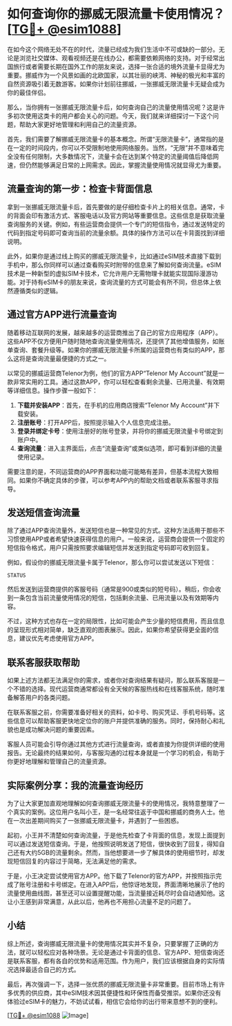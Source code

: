 # 如何查询你的挪威无限流量卡使用情况？[[TG💪+ @esim1088](https://t.me/s/esim1088)]

在如今这个网络无处不在的时代，流量已经成为我们生活中不可或缺的一部分。无论是浏览社交媒体、观看视频还是在线办公，都需要依赖网络的支持。对于经常出国旅行或者需要长期在国外工作的朋友来说，选择一张合适的境外流量卡显得尤为重要。挪威作为一个风景如画的北欧国家，以其壮丽的峡湾、神秘的极光和丰富的自然资源吸引着无数游客。如果你计划前往挪威，一张挪威无限流量卡无疑会成为你的最佳伴侣。

那么，当你拥有一张挪威无限流量卡后，如何查询自己的流量使用情况呢？这是许多初次使用这类卡的用户都会关心的问题。今天，我们就来详细探讨一下这个问题，帮助大家更好地管理和利用自己的流量资源。

首先，我们需要了解挪威无限流量卡的基本概念。所谓“无限流量卡”，通常指的是在一定的时间段内，你可以不受限制地使用网络服务。当然，“无限”并不意味着完全没有任何限制，大多数情况下，流量卡会在达到某个特定的流量阈值后降低网速，但仍然能够满足日常的上网需求。因此，掌握流量使用情况就显得尤为重要。

## 流量查询的第一步：检查卡背面信息

拿到一张挪威无限流量卡后，首先要做的是仔细检查卡片上的相关信息。通常，卡的背面会印有激活方式、客服电话以及官方网站等重要信息。这些信息是获取流量查询服务的关键。例如，有些运营商会提供一个专门的短信指令，通过发送特定的代码到指定号码即可查询当前的流量余额。具体的操作方法可以在卡背面找到详细说明。

此外，如果你是通过线上购买的挪威无限流量卡，比如通过eSIM技术直接下载到手机中，那么你同样可以通过查看购买时附带的信息来了解如何查询流量。eSIM技术是一种新型的虚拟SIM卡技术，它允许用户无需物理卡就能实现国际漫游功能。对于持有eSIM卡的朋友来说，查询流量的方式可能会有所不同，但总体上依然遵循类似的逻辑。

## 通过官方APP进行流量查询

随着移动互联网的发展，越来越多的运营商推出了自己的官方应用程序（APP）。这些APP不仅方便用户随时随地查询流量使用情况，还提供了其他增值服务，如账单查询、套餐升级等。如果你的挪威无限流量卡所属的运营商也有类似的APP，那么这将是查询流量最便捷的方式之一。

以常见的挪威运营商Telenor为例，他们的官方APP“Telenor My Account”就是一款非常实用的工具。通过这款APP，你可以轻松查看剩余流量、已用流量、有效期等详细信息。操作步骤一般如下：

1. **下载并安装APP**：首先，在手机的应用商店搜索“Telenor My Account”并下载安装。
2. **注册账号**：打开APP后，按照提示输入个人信息完成注册。
3. **登录并绑定卡号**：使用注册好的账号登录，并将你的挪威无限流量卡号绑定到账户中。
4. **查询流量**：进入主界面后，点击“流量查询”或类似选项，即可看到详细的流量使用记录。

需要注意的是，不同运营商的APP界面和功能可能略有差异，但基本流程大致相同。如果你不确定具体的步骤，可以参考APP内的帮助文档或者联系客服寻求指导。

## 发送短信查询流量

除了通过APP查询流量外，发送短信也是一种常见的方式。这种方法适用于那些不习惯使用APP或者希望快速获得信息的用户。一般来说，运营商会提供一个固定的短信指令格式，用户只需按照要求编辑短信并发送到指定号码即可收到回复。

例如，假设你的挪威无限流量卡属于Telenor，那么你可以尝试发送以下短信：
```
STATUS
```
然后发送到运营商提供的客服号码（通常是900或类似的短号码）。稍后，你会收到一条包含当前流量使用情况的短信，包括剩余流量、已用流量以及有效期等内容。

不过，这种方式也存在一定的局限性，比如可能会产生少量的短信费用，而且信息的呈现形式相对简单，缺乏直观的图表展示。因此，如果你希望获得更全面的信息，建议优先考虑使用官方APP。

## 联系客服获取帮助

如果上述方法都无法满足你的需求，或者你对查询结果有疑问，那么联系客服是一个不错的选择。现代运营商通常都设有全天候的客服热线和在线客服系统，随时准备解答用户的各类问题。

在联系客服之前，你需要准备好相关的资料，如卡号、购买凭证、手机号码等。这些信息可以帮助客服更快地定位你的账户并提供准确的服务。同时，保持耐心和礼貌也是成功解决问题的重要因素。

客服人员可能会引导你通过其他方式进行流量查询，或者直接为你提供详细的使用报告。无论最终的结果如何，与客服沟通的过程本身就是一个学习的机会，有助于你更好地理解和管理自己的流量资源。

## 实际案例分享：我的流量查询经历

为了让大家更加直观地理解如何查询挪威无限流量卡的使用情况，我特意整理了一个真实的案例。这位用户名叫小王，是一名经常往返于中国和挪威的商务人士。他在一次出差期间购买了一张挪威无限流量卡，并遇到了一些困惑。

起初，小王并不清楚如何查询流量，于是他先检查了卡背面的信息，发现上面提到可以通过发送短信查询。于是，他按照说明发送了短信，很快收到了回复，得知自己还有大约5GB的流量剩余。然而，当他想要进一步了解具体的使用细节时，却发现短信回复的内容过于简略，无法满足他的需求。

于是，小王决定尝试使用官方APP。他下载了Telenor的官方APP，并按照指示完成了账号注册和卡号绑定。在进入APP后，他惊讶地发现，界面清晰地展示了他的流量使用曲线图，甚至还可以设置提醒功能，当流量接近耗尽时会自动通知他。这让小王感到非常满意，从此以后，他再也不用担心流量不足的问题了。

## 小结

综上所述，查询挪威无限流量卡的使用情况其实并不复杂，只要掌握了正确的方法，就可以轻松应对各种场景。无论是通过卡背面的信息、官方APP、短信查询还是联系客服，都有各自的优势和适用范围。作为用户，我们应该根据自身的实际情况选择最适合自己的方式。

最后，再次强调一下，选择一张优质的挪威无限流量卡非常重要。目前市场上有许多优秀的供应商，其中eSIM技术因其便捷性和环保性而备受推崇。如果你还没有体验过eSIM卡的魅力，不妨试试看，相信它会给你的出行带来意想不到的便利。

[[TG💪+ @esim1088](https://t.me/s/esim1088) ![Image](https://i.postimg.cc/4NQfJmqS/Snipaste-2025-05-13-00-14-12.png)]